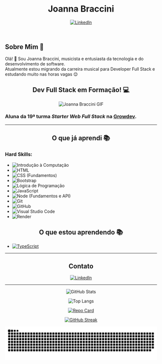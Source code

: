 <h1 align="center">Joanna Braccini</h1>

<p align="center">
  <a href="https://www.linkedin.com/in/joannabraccini/">
    <img src="https://img.shields.io/badge/LinkedIn-Connect-blue?style=flat-square&logo=linkedin&labelColor=blue" alt="LinkedIn">
  </a>
</p>
<br>

<h2>Sobre Mim 🚀</h2>

<p>
  Olá! 👋 Sou Joanna Braccini, musicista e entusiasta da tecnologia e do desenvolvimento de software. <br>
  Atualmente estou migrando da carreira musical para Developer Full Stack e estudando muito nas horas vagas 😌
</p>

<h2 align="center">Dev Full Stack em Formação! 💻</h2>

<p align="center">
  <img src="https://media.giphy.com/media/oj08V6faG6VjHurES2/giphy.gif" alt="Joanna Braccini GIF" width="300">
</p>

### Aluna da 19ª turma <em>Starter Web Full Stack</em> na [Growdev](https://www.growdev.com.br/).

<hr>

<h2 align='center'>O que já aprendi 📚</h2>

### Hard Skills:
- ![Introdução à Computação](https://img.shields.io/badge/Introdução_à_Computação-%234164F3?style=flat-square&logoColor=white&labelColor=234164F3)
- ![HTML](https://img.shields.io/badge/HTML-%23E44D26?style=flat-square&logo=html5&logoColor=white&labelColor=E44D26)
- ![CSS (Fundamentos)](https://img.shields.io/badge/CSS_%28Fundamentos%29-%231572B6?style=flat-square&logo=css3&logoColor=white&labelColor=1572B6)
- ![Bootstrap](https://img.shields.io/badge/Bootstrap-%23563D7C?style=flat-square&logo=bootstrap&logoColor=white&labelColor=563D7C)
- ![Lógica de Programação](https://img.shields.io/badge/Lógica_de_Programação-%2314354C?style=flat-square&labelColor=14354C)
- ![JavaScript](https://img.shields.io/badge/JavaScript-%23F7DF1E?style=flat-square&logo=javascript&logoColor=black&labelColor=F7DF1E)
- ![Node (Fundamentos e API)](https://img.shields.io/badge/Node_%28Fundamentos_e_API%29-%23339933?style=flat-square&logo=node.js&logoColor=white&labelColor=339933)
- ![Git](https://img.shields.io/badge/Git-%23F05032?style=flat-square&logo=git&logoColor=white&labelColor=F05032)
- ![GitHub](https://img.shields.io/badge/GitHub-%23181717?style=flat-square&logo=github&logoColor=white&labelColor=181717)
- ![Visual Studio Code](https://img.shields.io/badge/Visual_Studio_Code-%23007ACC?style=flat-square&logo=visual-studio-code&logoColor=white&labelColor=007ACC)
- ![Render](https://img.shields.io/badge/Render-8A2BE2)

<h2 align='center'>O que estou aprendendo 📚</h2>

- [![TypeScript](https://badges.frapsoft.com/typescript/code/typescript.png?v=101)](https://github.com/ellerbrock/typescript-badges/)

<hr>

<h2 align="center">Contato</h2>

<div align="center">
  <a href="https://www.linkedin.com/in/joannabraccini/" target="_blank"><img src="https://img.shields.io/badge/-LinkedIn-%230077B5?style=for-the-badge&logo=linkedin&logoColor=white" target="_blank" alt="LinkedIn"></a>
</div>
<hr>

<div align="center">
  
![GitHub Stats](https://github-readme-stats.vercel.app/api?username=JoannaBraccini&theme=transparent&bg_color=000&border_color=30A3DC&show_icons=true&icon_color=30A3DC&title_color=E94D5F&text_color=FFF)

![Top Langs](https://github-readme-stats-git-masterrstaa-rickstaa.vercel.app/api/top-langs/?username=JoannaBraccini&layout=compact&bg_color=000&border_color=30A3DC&title_color=E94D5F&text_color=FFF)

[![Repo Card](https://github-readme-stats.vercel.app/api/pin/?username=JoannaBraccini&repo=Growflix&bg_color=000&border_color=30A3DC&show_icons=true&icon_color=30A3DC&title_color=E94D5F&text_color=FFF)](https://github.com/JoannaBraccini/Growflix)

[![GitHub Streak](https://streak-stats.demolab.com/?user=JoannaBraccini&theme=bear&background=000&border=30A3DC&dates=FFF)](https://git.io/streak-stats)

</div>

<div align="center">
  <picture>
    <source
      media="(prefers-color-scheme: dark)"
      srcset="https://raw.githubusercontent.com/platane/snk/output/github-contribution-grid-snake-dark.svg"
    />
    <source
      media="(prefers-color-scheme: light)"
      srcset="https://raw.githubusercontent.com/platane/snk/output/github-contribution-grid-snake.svg"
    />
    <img
      alt="github contribution grid snake animation"
      src="https://raw.githubusercontent.com/platane/snk/output/github-contribution-grid-snake.svg"
    />
  </picture>
</div>
